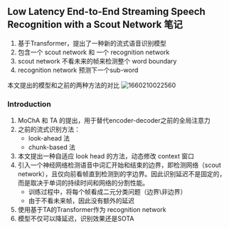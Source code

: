 <!--
 * @Description: Low Latency End-to-End Streaming Speech Recognition with a Scout Network 笔记
 * @Autor: 郭印林
 * @Date: 2022-08-11 17:14:45
 * @LastEditors: 郭印林
 * @LastEditTime: 2022-08-11 17:48:23
-->

## Low Latency End-to-End Streaming Speech Recognition with a Scout Network 笔记
1. 基于Transformer，提出了一种新的流式语音识别模型
2. 包含一个 scout network 和 一个 recognition network
3. scout network 不看未来的帧来检测整个 word boundary
4. recognition network 预测下一个sub-word

本文提出的模型和之前的两种方法的对比
![1660210022560](image/streaming-asr-Scout/1660210022560.png)

### Introduction
1. MoChA 和 TA 的提出，用于替代encoder-decoder之前的全局注意力
2. 之前的流式识别方法：
    + look-ahead 法
    + chunk-based 法
3. 本文提出一种自适应 look head 的方法，动态修改 context 窗口
4. 引入一个神经网络检测语音中词汇开始和结束的边界，即检测网络（scout network），且仅向前看帧直到检测到的字边界。因此识别延迟不是固定的，而是取决于单词的持续时间和网络的分割性能。
    + 训练过程中，将每个帧看成二元分类问题（边界\非边界）
    + 由于不看未来帧，因此没有额外的延迟
5. 使用基于TA的Transformer作为 recognition network
6. 模型不仅可以降延迟，识别效果还是SOTA
